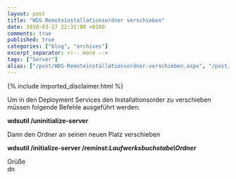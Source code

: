 ```yaml
---
layout: post
title: "WDS Remoteinstallationsordner verschieben"
date: 2010-03-17 22:31:00 +0100
comments: true
published: true
categories: ["blog", "archives"]
excerpt_separator: <!-- more -->
tags: ["Server"]
alias: ["/post/WDS-Remoteinstallationsordner-verschieben.aspx", "/post/wds-remoteinstallationsordner-verschieben.aspx"]
---
```

<!-- more -->
{% include imported_disclaimer.html %}
<p>Um in den Deployment Services den Installationsorder zu verschieben müssen folgende Befehle ausgeführt werden:</p>  <p><strong>wdsutil /uninitialize-server</strong></p>  <p>Dann den Ordner an seinen neuen Platz verschieben</p>  <p><strong>wdsutil /initialize-server /reminst:<em>Laufwerksbuchstabe\Ordner</em></strong></p>  <p>Grüße   <br />dn</p>
